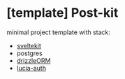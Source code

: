 # [template] Post-kit

minimal project template with stack:

- [sveltekit](https://kit.svelte.dev)
- postgres
- [drizzleORM](https://orm.drizzle.team)
- [lucia-auth](https://lucia-auth.com)